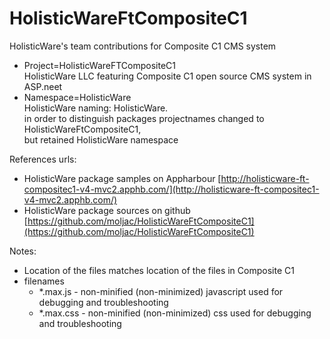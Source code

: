 HolisticWareFtCompositeC1
=========================

HolisticWare's team contributions for Composite C1 CMS system

 + 	Project=HolisticWareFTCompositeC1  
	HolisticWare LLC featuring Composite C1 open source CMS system in ASP.neet
 +	Namespace=HolisticWare  
	HolisticWare naming: HolisticWare.<WebProjectName>  
	in order to distinguish packages projectnames changed to HolisticWareFtCompositeC1,   
	but retained HolisticWare namespace
 
References urls:
 + 	HolisticWare package samples on Appharbour
	[http://holisticware-ft-compositec1-v4-mvc2.apphb.com/](http://holisticware-ft-compositec1-v4-mvc2.apphb.com/)
 + 	HolisticWare package sources on github
	[https://github.com/moljac/HolisticWareFtCompositeC1](https://github.com/moljac/HolisticWareFtCompositeC1)


Notes:
 +	Location of the files matches location of the files in Composite C1
 +	filenames
	+	*.max.js - non-minified (non-minimized) javascript used for debugging and troubleshooting
	+	*.max.css - non-minified (non-minimized) css used for debugging and troubleshooting
